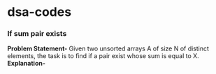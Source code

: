 # dsa-codes
### If sum pair exists
**Problem Statement-** Given two unsorted arrays A of size N of distinct elements, the task is to find if a pair exist whose sum is equal to X.
**Explanation-** 

